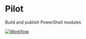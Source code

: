 # Pilot

Build and publish PowerShell modules

[![Workflow][badge]][workflow]

[workflow]: https://github.com/michielvoo/Pilot/actions/workflows/publish-powershell-module.yml
[badge]: https://github.com/michielvoo/Pilot/actions/workflows/publish-powershell-module.yml/badge.svg
